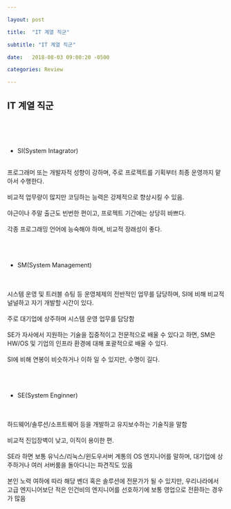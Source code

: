 ```yaml
---

layout: post

title:  "IT 계열 직군"

subtitle: "IT 계열 직군"

date:   2018-08-03 09:00:20 -0500

categories: Review

---
```



## IT 계열 직군

<br>
<br>
<br>

- SI(System Intagrator)

<br>
프로그래머 또는 개발자적 성향이 강하며, 주로 프로젝트를 기획부터 최종 운영까지 맡아서 수행한다.
<br>
<br>
비교적 업무량이 많지만 코딩하는 능력은 강제적으로 향상시킬 수 있음.
<br>
<br>
야근이나 주말 출근도 빈번한 편이고, 프로젝트 기간에는 상당히 바쁘다.
<br>
<br>
각종 프로그래밍 언어에 능숙해야 하며, 비교적 장래성이 좋다.
<br>
<br>
<br>
<br>

- SM(System Management)

<br>
<br>
시스템 운영 및 트러블 슈팅 등 운영체제의 전반적인 업무를 담당하며, SI에 비해 비교적 널널하고 자기 개발할 시간이 있다.
<br>
<br>
주로 대기업에 상주하며 시스템 운영 업무를 담당함
<br>
<br>
SE가 자사에서 지원하는 기술을 집중적이고 전문적으로 배울 수 있다고 하면, SM은 HW/OS 및 기업의 인프라 환경에 대해 포괄적으로 배울 수 있다.
<br>
<br>
SI에 비해 연봉이 비슷하거나 이하 일 수 있지만, 수명이 길다.
<br>
<br>
<br>
<br>

- SE(System Enginner)

<br>
<br>
하드웨어/솔루션/소프트웨어 등을 개발하고 유지보수하는 기술직을 말함
<br>
<br>
비교적 진입장벽이 낮고, 이직이 용이한 편.
<br>
<br>
SE라 하면 보통 유닉스/리눅스/윈도우서버 계통의 OS 엔지니어를 말하며, 대기업에 상주하거나 여러 서버룸을 돌아다니는 파견직도 있음
<br>
<br>
본인 노력 여하에 따라 해당 벤더 혹은 솔루션에 전문가가 될 수 있지만, 우리나라에서 고급 엔지니어보단 적은 인건비의 엔지니어를 선호하기에 보통 영업으로 전환하는 경우가 많음








